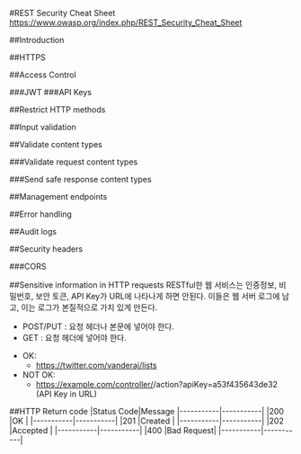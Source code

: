 #REST Security Cheat Sheet
https://www.owasp.org/index.php/REST_Security_Cheat_Sheet

##Introduction

##HTTPS

##Access Control

###JWT
###API Keys

##Restrict HTTP methods

##Input validation

##Validate content types

###Validate request content types

###Send safe response content types

##Management endpoints

##Error handling

##Audit logs

##Security headers

###CORS

##Sensitive information in HTTP requests
RESTful한 웹 서비스는 인증정보, 비밀번호, 보안 토큰, API Key가 URL에 나타나게 하면 안된다.
이들은 웹 서버 로그에 남고, 이는 로그가 본질적으로 가치 있게 만든다.
* POST/PUT : 요청 헤더나 본문에 넣어야 한다.
* GET : 요청 헤더에 넣어야 한다.
- OK:
    * https://twitter.com/vanderaj/lists
- NOT OK:
    * https://example.com/controller/<id>/action?apiKey=a53f435643de32 (API Key in URL)

##HTTP Return code
|Status Code|Message
|-----------|-----------|
|200        |OK         |
|-----------|-----------|
|201        |Created    |
|-----------|-----------|
|202        |Accepted   |
|-----------|-----------|
|400        |Bad Request|
|-----------|-----------|
